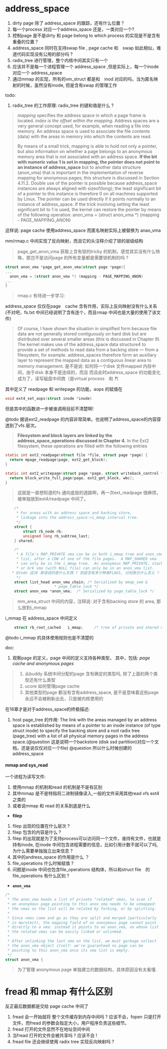 # address_space

1. dirty page 除了 address_space 的跟踪，还有什么位置？
2. 每一个process 对应一个address_space 还是，一类对应一个?
3. 控制page 是不是dirty 和 page belong to which process 的实现是不是含有重叠的位置？
4. address_space 同时在支持swap file , page cache 和　swap 如此相似，难道代码实现没有公用的部分吗 ?
5. radix_tree 进行管理，整个内核中间其实只有一个
6. 应该并不是每一个进程管理一个 address_space ,但是实际上，每一个inode 对应一个 address_space
7. 通过mmap 的实现，所有的vm_struct 都是和　inod 对应的吗，当为匿名映射的时候，虽然没有inode, 但是含有swap 的管理工作

todo:
1. radix_tree 的工作原理: radix_tree 的键和值是什么 ?


> *mapping* specifies the address space in which a page frame is located. *index is the offset within
> the mapping.* Address spaces are a very general concept used, for example, when reading a file
> into memory. An address space is used to associate the file contents (data) with the areas in
> memory into which the contents are read.
>
> By means of a small trick, mapping is able to hold not
> only a pointer, but also information on whether a page belongs to an anonymous memory area
> that is not associated with an address space. **If the bit with numeric value 1 is set in mapping, the
> pointer does not point to an instance of address_space** but to another data structure (anon_vma)
> that is important in the implementation of reverse mapping for anonymous pages;
> this structure is discussed in Section 4.11.2. Double use of the pointer is possible because address_space
> instances are always aligned with sizeof(long); the least significant bit of a pointer to this
> instance is therefore 0 on all machines supported by Linux.
> The pointer can be used directly if it points normally to an instance of address_space. If the trick
> involving setting the least significant bit to 1 is used, the kernel can restore the pointer by means
> of the following operation:
>     anon_vma = (struct anon_vma *) (mapping - PAGE_MAPPING_ANON)

这样说: page cache 使用address_space 而匿名映射实际上被替换为 anao_vma

mm/rmap.c 中间实现了反向映射，而且它的头注释介绍了锁的层级结构

> page_get_anon_vma 获取上含有锁的tricky 的机制，感觉其实没有什么特殊，那岂不是访问page 的所有变量都是需要锁机制的吗 ?
```c
struct anon_vma *page_get_anon_vma(struct page *page){
...
  anon_vma = (struct anon_vma *) (mapping - PAGE_MAPPING_ANON)
...
}
```
> rmap.c 有待进一步学习:



address_space 仅仅在page　cache 含有作用，实际上反向映射没有什么关系(不对吧，fs.txt 中间已经说明了含有连个，而且rmap 中间也是大量的使用了该文件)

> Of course, I have shown the situation in simplified form because file data are not generally stored contiguously on hard disk but are distributed over several smaller areas (this is discussed in Chapter 9). The
> kernel makes use of the address_space data structure4 to provide a set of methods to read data from
> a backing store — from a filesystem, for example. address_spaces therefore form an auxiliary layer to
> represent the mapped data as a contiguous linear area to memory management.
是不是说: 如何将一个disk 文件mapped 内存中间，由于disk 本身不是连续的，而且
而且此时address_space 的功能变化成为了，读写磁盘中间商（是virtual process　和 ***?***)

其中定义了 readpage 和 writepage 的功能，aops 的赋值在
```c
void ext4_set_aops(struct inode *inode)
```
但是其中的函数进一步被谁调用目前不清楚啊!

@todo 据说ext2_readpage 的内容非常简单。也说明了address_space的内容穿透到了vfs 层次。

> **Filesystem and block layers are linked by the address_space_operations discussed in Chapter 4.** In the
> Ext2 filesystem, these operations are filled with the following entries
```c
static int ext2_readpage(struct file *file, struct page *page) {
  return mpage_readpage(page, ext2_get_block);
}

static int ext2_writepage(struct page *page, struct writeback_control *wbc) {
  return block_write_full_page(page, ext2_get_block, wbc);
}
```
> 这就是一直想知道的fs 通向底层的道路啊，再一次ext_readpage 很麻烦，被单独放到ext4/readpage 中间了。


```c
    /*
     * For areas with an address space and backing store,
     * linkage into the address_space->i_mmap interval tree.
     */
    struct {
        struct rb_node rb;
        unsigned long rb_subtree_last;
    } shared;

    /*
     * A file's MAP_PRIVATE vma can be in both i_mmap tree and anon_vma
     * list, after a COW of one of the file pages.  A MAP_SHARED vma
     * can only be in the i_mmap tree.  An anonymous MAP_PRIVATE, stack
     * or brk vma (with NULL file) can only be in an anon_vma list.
   * @todo 这J8 英语说的是什么东西 ? 到底含有多少种类FLAGS, 分别表示什么含义 ?
     */
    struct list_head anon_vma_chain; /* Serialized by mmap_sem &
                      * page_table_lock */
    struct anon_vma *anon_vma;  /* Serialized by page_table_lock */
```
> mm_area_struct 中间的内容，注释说: 对于含有backing store 的 area, 那么放到i_mmap

i_mmap 在 address_space 中间定义
```c
    struct rb_root_cached   i_mmap;     /* tree of private and shared mappings */
```
@todo i_mmap 的具体使用规则也是不清楚的

doc:
1. 观察page 的定义，page 中间的定义支持各种类型，
其中，包括:  *page cache and anonymous pages*
> 1. 从buddy 系统中间分配的page 含有确定的类型吗, 除了上面的两个类型还有什么类型
> 2. ucore 如何管理page cache
> 3. 其他类型的page 都没有含有address_space, 是不是意味着这些page 永远不会被刷新出去，只是被内核使用的

在16章才是对于address_space的终极描述:
1. host  page_tree 的作用:
The link with the areas managed by an address space is established by means of a pointer to
an inode instance (of type struct inode) to specify the backing store and a root radix tree
(page_tree) with a list of all physical memory pages in the address space.(@question 这是说明一个backstore (disk ssd partition)对应一个文档，还是说仅仅对应一个file)
@question 所以什么时候创建的address_space

#### mmap and sys_read

一个进程为读写文件:
1. 使用mmap 的机制和read 的机制是不是有区别
2. 其中mmap 是不是特指将二进制镜像读入,一般的文件采用其他read vfs ext4 之类的
3. 或者说mmap 和 read 的关系到底是什么

* **filep**
1. filep 出现的位置在什么层次 ?
2. filep 包含的内容是什么 ?
3. filep 的出现就是为了支持process可以访问同一个文件，谁持有文件，也就是持有inode, 在inode 中间包含进程需要的信息，比如引用计数不就可以了吗,
为什么需要单独独立出来信息 ?
4. 其中的andress_space 的作用是什么 ？
5. file_operations 什么时候赋值 ?
6. 问题是inode 中间也包含file_operations 结构体，所以和struct file　的 file_operations 有什么区别 ?


* **`anon_vma`**

```c
/*
 * The anon_vma heads a list of private "related" vmas, to scan if
 * an anonymous page pointing to this anon_vma needs to be unmapped:
 * the vmas on the list will be related by forking, or by splitting.
 *
 * Since vmas come and go as they are split and merged (particularly
 * in mprotect), the mapping field of an anonymous page cannot point
 * directly to a vma: instead it points to an anon_vma, on whose list
 * the related vmas can be easily linked or unlinked.
 *
 * After unlinking the last vma on the list, we must garbage collect
 * the anon_vma object itself: we're guaranteed no page can be
 * pointing to this anon_vma once its vma list is empty.
 */
struct anon_vma {
```
> 为了管理 anonymous page 单独建立的数据结构，具体原因没有太看懂.


# fread 和 mmap 有什么区别
反正最后数据都是交给 page cache 中间了

1. fread 会一开始就将 整个文件缓存到内存中间吗 ? 应该不会，fopen 只是打开文件，而fread 的参数会指定大小，用户程序负责这些细节。
2. fread 打开的文件显然不在地址空间中间
3. 当fread 打开的文件会被共享吗 ? 应该不会 !
4. fread file 还会继续使用 radix tree 实现反向映射吗 ?
